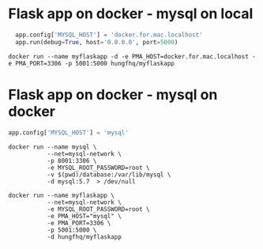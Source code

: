 <!-- Heading -->
# Flask app on docker - mysql on local

```app.py
  app.config['MYSQL_HOST'] = 'docker.for.mac.localhost'
  app.run(debug=True, host='0.0.0.0', port=5000)
```

```docker
docker run --name myflaskapp -d -e PMA_HOST=docker.for.mac.localhost -e PMA_PORT=3306 -p 5001:5000 hungfhq/myflaskapp
```

# Flask app on docker - mysql on docker

```app.py
app.config['MYSQL_HOST'] = 'mysql'
```

```docker network create mysql-network
docker run --name mysql \
           --net=mysql-network \
           -p 8001:3306 \
           -e MYSQL_ROOT_PASSWORD=root \
           -v $(pwd)/database:/var/lib/mysql \
           -d mysql:5.7  > /dev/null

docker run --name myflaskapp \
           --net=mysql-network \
           -e MYSQL_ROOT_PASSWORD=root \
           -e PMA_HOST="mysql" \
           -e PMA_PORT=3306 \
           -p 5001:5000 \
           -d hungfhq/myflaskapp
```
